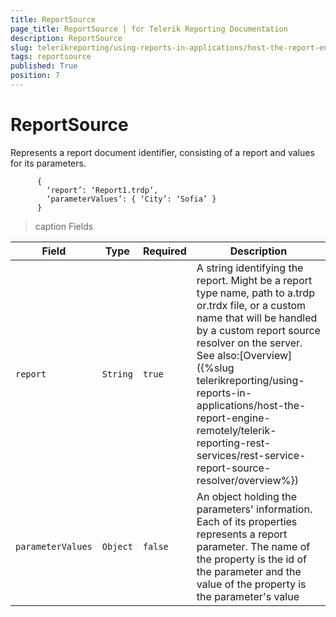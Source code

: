 ```yaml
---
title: ReportSource
page_title: ReportSource | for Telerik Reporting Documentation
description: ReportSource
slug: telerikreporting/using-reports-in-applications/host-the-report-engine-remotely/telerik-reporting-rest-services/rest-api-reference/json-entities/reportsource
tags: reportsource
published: True
position: 7
---
```


# ReportSource



Represents a report document identifier, consisting of a report and values for its parameters.       

    
          {
            ‘report’: ‘Report1.trdp’,
            ‘parameterValues’: { ‘City’: ‘Sofia’ }
          }
        

>caption Fields

| Field | Type | Required | Description |
| ------ | ------ | ------ | ------ |
|`report`|`String`|`true`|A string identifying the report. Might be a report type name, path to a.trdp or.trdx file, or a custom name that will be handled by a custom report source resolver on the server.               See also:[Overview]({%slug telerikreporting/using-reports-in-applications/host-the-report-engine-remotely/telerik-reporting-rest-services/rest-service-report-source-resolver/overview%})|
|`parameterValues`|`Object`|`false`|An object holding the parameters' information. Each of its properties represents a report parameter.              The name of the property is the id of the parameter and the value of the property is the parameter's value|

